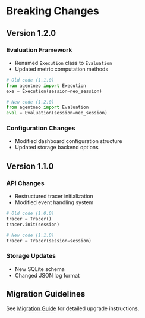 # Breaking Changes

## Version 1.2.0

### Evaluation Framework
- Renamed `Execution` class to `Evaluation`
- Updated metric computation methods

```python
# Old code (1.1.0)
from agentneo import Execution
exe = Execution(session=neo_session)

# New code (1.2.0)
from agentneo import Evaluation
eval = Evaluation(session=neo_session)
```

### Configuration Changes
- Modified dashboard configuration structure
- Updated storage backend options

## Version 1.1.0

### API Changes
- Restructured tracer initialization
- Modified event handling system

```python
# Old code (1.0.0)
tracer = Tracer()
tracer.init(session)

# New code (1.1.0)
tracer = Tracer(session=session)
```

### Storage Updates
- New SQLite schema
- Changed JSON log format

## Migration Guidelines
See [Migration Guide](migration-guide.md) for detailed upgrade instructions.